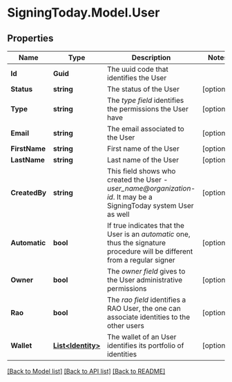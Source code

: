 
# SigningToday.Model.User

## Properties

Name | Type | Description | Notes
------------ | ------------- | ------------- | -------------
**Id** | **Guid** | The uuid code that identifies the User | 
**Status** | **string** | The status of the User | [optional] 
**Type** | **string** | The _type field_ identifies the permissions the User have | [optional] 
**Email** | **string** | The email associated to the User | [optional] 
**FirstName** | **string** | First name of the User | [optional] 
**LastName** | **string** | Last name of the User | [optional] 
**CreatedBy** | **string** | This field shows who created the User - _user_name@organization-id_. It may be a SigningToday system User as well | [optional] 
**Automatic** | **bool** | If true indicates that the User is an _automatic_ one, thus the signature procedure will be different from a regular signer | [optional] 
**Owner** | **bool** | The _owner field_ gives to the User administrative permissions | [optional] 
**Rao** | **bool** | The _rao field_ identifies a RAO User, the one can associate identities to the other users | [optional] 
**Wallet** | [**List&lt;Identity&gt;**](Identity.md) | The wallet of an User identifies its portfolio of identities | [optional] 

[[Back to Model list]](../README.md#documentation-for-models)
[[Back to API list]](../README.md#documentation-for-api-endpoints)
[[Back to README]](../README.md)

